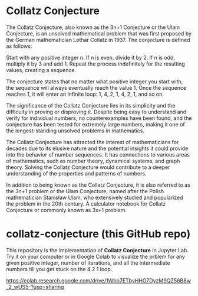 # Collatz Conjecture
The Collatz Conjecture, also known as the 3n+1 Conjecture or the Ulam Conjecture, is an unsolved mathematical problem that was first proposed by the German mathematician Lothar Collatz in 1937. The conjecture is defined as follows:

Start with any positive integer n.
If n is even, divide it by 2.
If n is odd, multiply it by 3 and add 1.
Repeat the process indefinitely for the resulting values, creating a sequence.

The conjecture states that no matter what positive integer you start with, the sequence will always eventually reach the value 1. Once the sequence reaches 1, it will enter an infinite loop: 1, 4, 2, 1, 4, 2, 1, and so on.

The significance of the Collatz Conjecture lies in its simplicity and the difficulty in proving or disproving it. Despite being easy to understand and verify for individual numbers, no counterexamples have been found, and the conjecture has been tested for extremely large numbers, making it one of the longest-standing unsolved problems in mathematics.

The Collatz Conjecture has attracted the interest of mathematicians for decades due to its elusive nature and the potential insights it could provide into the behavior of number sequences. It has connections to various areas of mathematics, such as number theory, dynamical systems, and graph theory. Solving the Collatz Conjecture would contribute to a deeper understanding of the properties and patterns of numbers.

In addition to being known as the Collatz Conjecture, it is also referred to as the 3n+1 problem or the Ulam Conjecture, named after the Polish mathematician Stanisław Ulam, who extensively studied and popularized the problem in the 20th century.
A calculator notebook for Collatz Conjecture or commonly known as 3x+1 problem.

# collatz-conjecture (this GitHub repo)

This repository is the implementation of **Collatz Conjecture** in Jupyter Lab. Try it on your computer or in Google Colab to visualize the prblem for any given positive integer, number of iterations, and all the intermediate numbers till you get stuck on the 4 2 1 loop.

https://colab.research.google.com/drive/1Wbo7ETbyHHG7DyzM9QZ56B8w_2_wUS5-?usp=sharing


